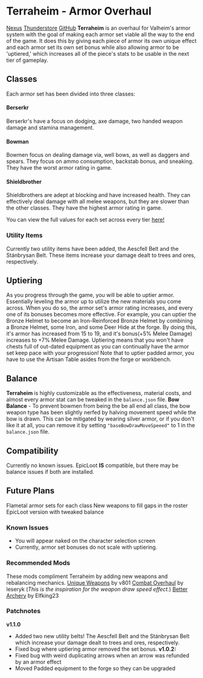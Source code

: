 
# Terraheim - Armor Overhaul
[Nexus](https://www.nexusmods.com/valheim/mods/803)
[Thunderstore](https://valheim.thunderstore.io/package/DasSauerkraut/Terraheim/)
[GitHub](https://github.com/DasSauerkraut/Terraheim)
**Terraheim** is an overhaul for Valheim's armor system with the goal of making each armor set viable all the way to the end of the game. 
It does this by giving each piece of armor its own unique effect and each armor set its own set bonus while also allowing armor to be 'uptiered,' which increases all of the piece's stats to be usable in the next tier of gameplay.
## Classes
Each armor set has been divided into three classes:
#### Berserkr
Berserkr's have a focus on dodging, axe damage, two handed weapon damage and stamina management. 

#### Bowman
Bowmen focus on dealing damage via, well bows, as well as daggers and spears. They focus on ammo consumption, backstab bonus, and sneaking. They have the worst armor rating in game.

#### Shieldbrother
Shieldbrothers are adept at blocking and have increased health. They can effectively deal damage with all melee weapons, but they are slower than the other classes. They have the highest armor rating in game.

You can view the full values for each set across every tier [here!](https://docs.google.com/spreadsheets/d/1DlnnJOvorgCQ1k1e4lO5nF8M-QQpf7FZmO5bRj3mwLI/edit?usp=sharing)

### Utility Items
Currently two utility items have been added, the Aescfell Belt and the Stánbrysan Belt. These items increase your damage dealt to trees and ores, respectively.
## Uptiering
As you progress through the game, you will be able to uptier armor. Essentially leveling the armor up to utilize the new materials you come across. When you do so, the armor set's armor rating increases, and every one of its bonuses becomes more effective.
For example, you can uptier the Bronze Helmet to become an Iron-Reinforced Bronze Helmet by combining a Bronze Helmet, some Iron, and some Deer Hide at the forge. By doing this, it's armor has increased from 15 to 19, and it's bonus(+5% Melee Damage) increases to +7% Melee Damage.
Uptiering means that you won't have chests full of out-dated equipment as you can continually have the armor set keep pace with your progression!
Note that to uptier padded armor, you have to use the Artisan Table asides from the forge or workbench.
## Balance
**Terraheim** is highly customizable as the effectiveness, material costs, and almost every armor stat can be tweaked in the `balance.json` file.
**Bow Balance** - To prevent bowmen from being the be all end all class, the bow weapon type has been slightly nerfed by halving movement speed while the bow is drawn. This can be mitigated by wearing silver armor, or if you don't like it at all, you can remove it by setting `"baseBowDrawMoveSpeeed"` to 1 in the `balance.json` file.
## Compatibility
Currently no known issues.
EpicLoot **IS** compatible, but there may be balance issues if both are installed.
## Future Plans
Flametal armor sets for each class
New weapons to fill gaps in the roster
EpicLoot version with tweaked balance
### Known Issues
- You will appear naked on the character selection screen  
- Currently, armor set bonuses do not scale with uptiering.

### Recommended Mods
These mods compliment Terraheim by adding new weapons and rebalancing mechanics.
[Unique Weapons](https://www.nexusmods.com/valheim/mods/799) by v801
[Combat Overhaul](https://www.nexusmods.com/valheim/mods/591) by leseryk (*This is the inspiration for the weapon draw speed effect.*)
[Better Archery](https://www.nexusmods.com/valheim/mods/348?tab=description) by Elfking23

### Patchnotes
**v1.1.0**
- Added two new utility belts! The Aescfell Belt and the Stánbrysan Belt which increase your damage dealt to trees and ores, respectively.
- Fixed bug where uptiering armor removed the set bonus.
**v1.0.2:**
- Fixed bug with weird duplicating arrows when an arrow was refunded by an armor effect
- Moved Padded equipment to the forge so they can be upgraded
